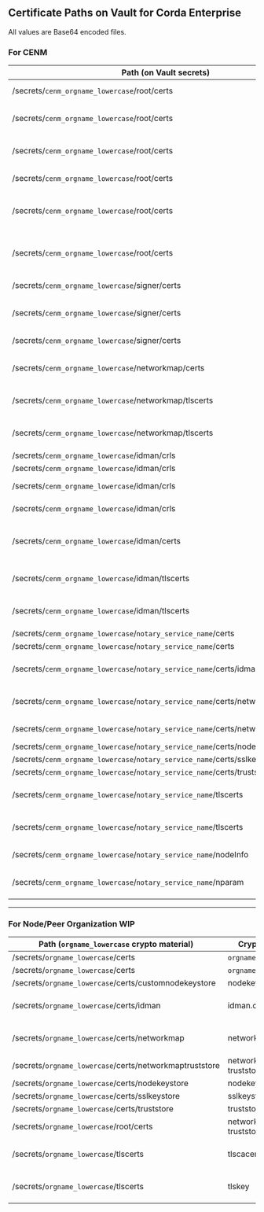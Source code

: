 Certificate Paths on Vault for Corda Enterprise
-----------------------------------------------
All values are Base64 encoded files.

### For CENM

| Path (on Vault secrets)           | Crypto-material         | Type        |
|-----------------------------------|-------------------------|-------------|
| /secrets/`cenm_orgname_lowercase`/root/certs          | root-key-store.jks                | Root keystore |
| /secrets/`cenm_orgname_lowercase`/root/certs          | corda-ssl-trust-store.jks         | SSL certificates truststore |
| /secrets/`cenm_orgname_lowercase`/root/certs          | network-root-truststore.jks       | Network Root certificates truststore |
| /secrets/`cenm_orgname_lowercase`/root/certs          | corda-ssl-root-keys.jks           | SSL Root keystore |
| /secrets/`cenm_orgname_lowercase`/root/certs          | tls-crl-signer-key-store.jks      | Keystore containing tlscrlsigner key |
| /secrets/`cenm_orgname_lowercase`/root/certs          | subordinate-key-store.jks         | Keystore containing subordinateca key |
| /secrets/`cenm_orgname_lowercase`/signer/certs        | corda-ssl-signer-keys.jks         | Signer keystore |
| /secrets/`cenm_orgname_lowercase`/signer/certs        | identity-manager-key-store.jks    | Idman keystore |
| /secrets/`cenm_orgname_lowercase`/signer/certs        | network-map-key-store.jks         | Networkmap keystore |
| /secrets/`cenm_orgname_lowercase`/networkmap/certs    | corda-ssl-network-map-keys.jks    | Networkmap SSL keystore |
| /secrets/`cenm_orgname_lowercase`/networkmap/tlscerts | tlscacerts                        | Networkmap Ambassador Certificate |
| /secrets/`cenm_orgname_lowercase`/networkmap/tlscerts | tlskey                            | Networkmap Ambassador Private key |
| /secrets/`cenm_orgname_lowercase`/idman/crls          | tls.crl                           | TLS CRL |
| /secrets/`cenm_orgname_lowercase`/idman/crls          | ssl.crl                           | SSL CRL |
| /secrets/`cenm_orgname_lowercase`/idman/crls          | root.crl                          | Network Root CRL|
| /secrets/`cenm_orgname_lowercase`/idman/crls          | subordinate.crl                   | Subordinate CRL |
| /secrets/`cenm_orgname_lowercase`/idman/certs         | corda-ssl-identity-manager-keys.jks  | Idman SSL keystore |
| /secrets/`cenm_orgname_lowercase`/idman/tlscerts      | tlscacerts                        | Idman Ambassador Certificate |
| /secrets/`cenm_orgname_lowercase`/idman/tlscerts      | tlskey                            | Idman Ambassador Private key |
| /secrets/`cenm_orgname_lowercase`/`notary_service_name`/certs                             | Notary.cer                 | Certificate |
| /secrets/`cenm_orgname_lowercase`/`notary_service_name`/certs                             | Notary.key                 | Private key |
| /secrets/`cenm_orgname_lowercase`/`notary_service_name`/certs/idman                       | idman.crt                  | Idman Ambassador Certificate |
| /secrets/`cenm_orgname_lowercase`/`notary_service_name`/certs/networkmap                  | networkmap.crt             | Networkmap Ambassador Certificate |
| /secrets/`cenm_orgname_lowercase`/`notary_service_name`/certs/networkmaptruststore        | network-map-truststore     | Certificate |
| /secrets/`cenm_orgname_lowercase`/`notary_service_name`/certs/nodekeystore                | nodekeystore.jks           | Certificate |
| /secrets/`cenm_orgname_lowercase`/`notary_service_name`/certs/sslkeystore                 | sslkeystore.jks            | Certificate |
| /secrets/`cenm_orgname_lowercase`/`notary_service_name`/certs/truststore                  | truststore.jks             | Certificate |
| /secrets/`cenm_orgname_lowercase`/`notary_service_name`/tlscerts                          | tlscacerts                 | Notary Ambassador Certificate |
| /secrets/`cenm_orgname_lowercase`/`notary_service_name`/tlscerts                          | tlskey                     | Notary Ambassador Private key |
| /secrets/`cenm_orgname_lowercase`/`notary_service_name`/nodeInfo                          | nodeInfo                   | Notary node info              |
| /secrets/`cenm_orgname_lowercase`/`notary_service_name`/nparam                             | network-parameters-initial | Network initial parameters    |

-----

### For Node/Peer Organization WIP

| Path (`orgname_lowercase` crypto material)              | Crypto-material        | Type        |
|--------------------------------------------------|------------------------|-------------|
| /secrets/`orgname_lowercase`/certs                      | `orgname_lowercase`.cer       | Certificate |
| /secrets/`orgname_lowercase`/certs                      | `orgname_lowercase`.key       | Private key |
| /secrets/`orgname_lowercase`/certs/customnodekeystore   | nodekeystore.jks       | Certificate |
| /secrets/`orgname_lowercase`/certs/idman                | idman.crt            | Idman Ambassador Certificate |
| /secrets/`orgname_lowercase`/certs/networkmap           | networkmap.crt         | Networkmap Ambassador Certificate |
| /secrets/`orgname_lowercase`/certs/networkmaptruststore | network-map-truststore | Certificate |
| /secrets/`orgname_lowercase`/certs/nodekeystore         | nodekeystore.jks       | Certificate |
| /secrets/`orgname_lowercase`/certs/sslkeystore          | sslkeystore.jks        | Certificate |
| /secrets/`orgname_lowercase`/certs/truststore           | truststore.jks         | Certificate |
| /secrets/`orgname_lowercase`/root/certs           | network-root-truststore.jks         | Certificate |
| /secrets/`orgname_lowercase`/tlscerts                   | tlscacerts             | Node Ambassador Certificate |
| /secrets/`orgname_lowercase`/tlscerts                   | tlskey                 | Node Ambassador Private key |
